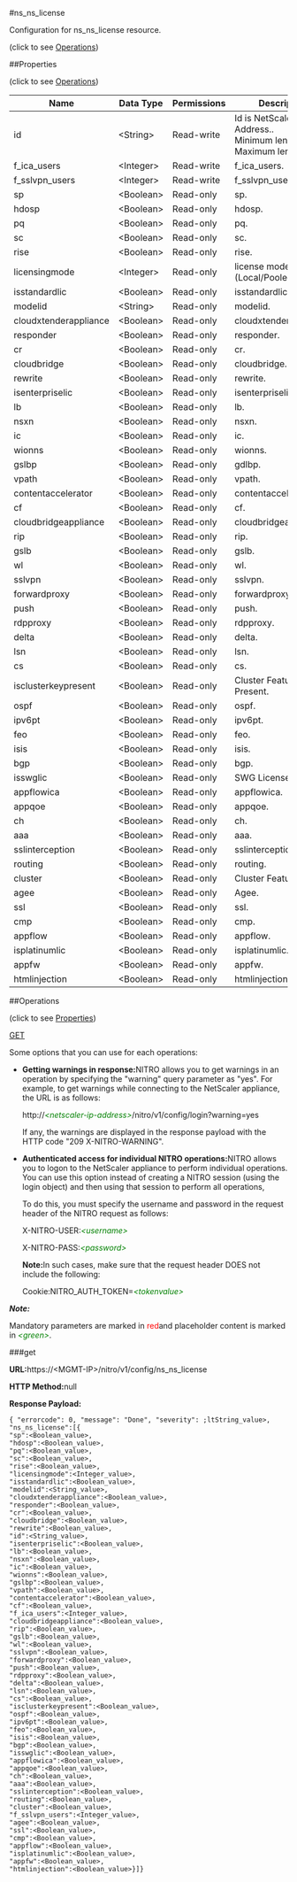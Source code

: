 #ns_ns_license



Configuration for ns_ns_license resource.

<span>(click to see [Operations](#operations))</span>



##Properties 

<span>(click to see [Operations](#operations))</span>





<table><thead><tr><th>Name</th><th>Data Type</th><th>Permissions</th><th>Description</th></tr></thead><tbody><tr><td>id</td><td>&lt;String></td><td>Read-write</td><td>Id is NetScaler IP Address..<br>Minimum length = 1<br>Maximum length = 64</td></tr><tr><td>f_ica_users</td><td>&lt;Integer></td><td>Read-write</td><td>f_ica_users.</td></tr><tr><td>f_sslvpn_users</td><td>&lt;Integer></td><td>Read-write</td><td>f_sslvpn_users.</td></tr><tr><td>sp</td><td>&lt;Boolean></td><td>Read-only</td><td>sp.</td></tr><tr><td>hdosp</td><td>&lt;Boolean></td><td>Read-only</td><td>hdosp.</td></tr><tr><td>pq</td><td>&lt;Boolean></td><td>Read-only</td><td>pq.</td></tr><tr><td>sc</td><td>&lt;Boolean></td><td>Read-only</td><td>sc.</td></tr><tr><td>rise</td><td>&lt;Boolean></td><td>Read-only</td><td>rise.</td></tr><tr><td>licensingmode</td><td>&lt;Integer></td><td>Read-only</td><td>license mode (Local/Pooled/CICO).</td></tr><tr><td>isstandardlic</td><td>&lt;Boolean></td><td>Read-only</td><td>isstandardlic.</td></tr><tr><td>modelid</td><td>&lt;String></td><td>Read-only</td><td>modelid.</td></tr><tr><td>cloudxtenderappliance</td><td>&lt;Boolean></td><td>Read-only</td><td>cloudxtenderappliance.</td></tr><tr><td>responder</td><td>&lt;Boolean></td><td>Read-only</td><td>responder.</td></tr><tr><td>cr</td><td>&lt;Boolean></td><td>Read-only</td><td>cr.</td></tr><tr><td>cloudbridge</td><td>&lt;Boolean></td><td>Read-only</td><td>cloudbridge.</td></tr><tr><td>rewrite</td><td>&lt;Boolean></td><td>Read-only</td><td>rewrite.</td></tr><tr><td>isenterpriselic</td><td>&lt;Boolean></td><td>Read-only</td><td>isenterpriselic.</td></tr><tr><td>lb</td><td>&lt;Boolean></td><td>Read-only</td><td>lb.</td></tr><tr><td>nsxn</td><td>&lt;Boolean></td><td>Read-only</td><td>nsxn.</td></tr><tr><td>ic</td><td>&lt;Boolean></td><td>Read-only</td><td>ic.</td></tr><tr><td>wionns</td><td>&lt;Boolean></td><td>Read-only</td><td>wionns.</td></tr><tr><td>gslbp</td><td>&lt;Boolean></td><td>Read-only</td><td>gdlbp.</td></tr><tr><td>vpath</td><td>&lt;Boolean></td><td>Read-only</td><td>vpath.</td></tr><tr><td>contentaccelerator</td><td>&lt;Boolean></td><td>Read-only</td><td>contentaccelerator.</td></tr><tr><td>cf</td><td>&lt;Boolean></td><td>Read-only</td><td>cf.</td></tr><tr><td>cloudbridgeappliance</td><td>&lt;Boolean></td><td>Read-only</td><td>cloudbridgeappliance.</td></tr><tr><td>rip</td><td>&lt;Boolean></td><td>Read-only</td><td>rip.</td></tr><tr><td>gslb</td><td>&lt;Boolean></td><td>Read-only</td><td>gslb.</td></tr><tr><td>wl</td><td>&lt;Boolean></td><td>Read-only</td><td>wl.</td></tr><tr><td>sslvpn</td><td>&lt;Boolean></td><td>Read-only</td><td>sslvpn.</td></tr><tr><td>forwardproxy</td><td>&lt;Boolean></td><td>Read-only</td><td>forwardproxy.</td></tr><tr><td>push</td><td>&lt;Boolean></td><td>Read-only</td><td>push.</td></tr><tr><td>rdpproxy</td><td>&lt;Boolean></td><td>Read-only</td><td>rdpproxy.</td></tr><tr><td>delta</td><td>&lt;Boolean></td><td>Read-only</td><td>delta.</td></tr><tr><td>lsn</td><td>&lt;Boolean></td><td>Read-only</td><td>lsn.</td></tr><tr><td>cs</td><td>&lt;Boolean></td><td>Read-only</td><td>cs.</td></tr><tr><td>isclusterkeypresent</td><td>&lt;Boolean></td><td>Read-only</td><td>Cluster Feature Key Present.</td></tr><tr><td>ospf</td><td>&lt;Boolean></td><td>Read-only</td><td>ospf.</td></tr><tr><td>ipv6pt</td><td>&lt;Boolean></td><td>Read-only</td><td>ipv6pt.</td></tr><tr><td>feo</td><td>&lt;Boolean></td><td>Read-only</td><td>feo.</td></tr><tr><td>isis</td><td>&lt;Boolean></td><td>Read-only</td><td>isis.</td></tr><tr><td>bgp</td><td>&lt;Boolean></td><td>Read-only</td><td>bgp.</td></tr><tr><td>isswglic</td><td>&lt;Boolean></td><td>Read-only</td><td>SWG License.</td></tr><tr><td>appflowica</td><td>&lt;Boolean></td><td>Read-only</td><td>appflowica.</td></tr><tr><td>appqoe</td><td>&lt;Boolean></td><td>Read-only</td><td>appqoe.</td></tr><tr><td>ch</td><td>&lt;Boolean></td><td>Read-only</td><td>ch.</td></tr><tr><td>aaa</td><td>&lt;Boolean></td><td>Read-only</td><td>aaa.</td></tr><tr><td>sslinterception</td><td>&lt;Boolean></td><td>Read-only</td><td>sslinterception.</td></tr><tr><td>routing</td><td>&lt;Boolean></td><td>Read-only</td><td>routing.</td></tr><tr><td>cluster</td><td>&lt;Boolean></td><td>Read-only</td><td>Cluster Feature.</td></tr><tr><td>agee</td><td>&lt;Boolean></td><td>Read-only</td><td>Agee.</td></tr><tr><td>ssl</td><td>&lt;Boolean></td><td>Read-only</td><td>ssl.</td></tr><tr><td>cmp</td><td>&lt;Boolean></td><td>Read-only</td><td>cmp.</td></tr><tr><td>appflow</td><td>&lt;Boolean></td><td>Read-only</td><td>appflow.</td></tr><tr><td>isplatinumlic</td><td>&lt;Boolean></td><td>Read-only</td><td>isplatinumlic.</td></tr><tr><td>appfw</td><td>&lt;Boolean></td><td>Read-only</td><td>appfw.</td></tr><tr><td>htmlinjection</td><td>&lt;Boolean></td><td>Read-only</td><td>htmlinjection.</td></tr></tbody></table>

##Operations 

<span>(click to see [Properties](#properties))</span>





[GET](#get)





Some options that you can use for each operations:

<ul><li><p><b>Getting warnings in response:</b>NITRO allows you to get warnings in an operation by specifying the "warning" query parameter as "yes". For example, to get warnings while connecting to the NetScaler appliance, the URL is as follows:</p><p>http://<span style="color:green;font-style:italic;">&lt;netscaler-ip-address&gt;</span>/nitro/v1/config/login?warning=yes</p><p>If any, the warnings are displayed in the response payload with the HTTP code "209 X-NITRO-WARNING".</p></li><li><p><b>Authenticated access for individual NITRO operations:</b>NITRO allows you to logon to the NetScaler appliance to perform individual operations. You can use this option instead of creating a NITRO session (using the login object) and then using that session to perform all operations,</p><p>To do this, you must specify the username and password in the request header of the NITRO request as follows:</p><p>X-NITRO-USER:<span style="color:green;font-style:italic;">&lt;username&gt;</span></p><p>X-NITRO-PASS:<span style="color:green;font-style:italic;">&lt;password&gt;</span></p><p><b>Note:</b>In such cases, make sure that the request header DOES not include the following:</p><p>Cookie:NITRO_AUTH_TOKEN=<span style="color:green;font-style:italic;">&lt;tokenvalue&gt;</span></p></li></ul>







***Note:*** 

Mandatory parameters are marked in <span style="color:#FF0000;">red</span>and placeholder content is marked in <span style="color:green;font-style:italic">&lt;green&gt;</span>.



###get







<b>URL:</b>https://&lt;MGMT-IP&gt;/nitro/v1/config/ns_ns_license

<b>HTTP Method:</b>null

<b>Response Payload: </b>
```
{ "errorcode": 0, "message": "Done", "severity": ;ltString_value>, "ns_ns_license":[{
"sp":<Boolean_value>,
"hdosp":<Boolean_value>,
"pq":<Boolean_value>,
"sc":<Boolean_value>,
"rise":<Boolean_value>,
"licensingmode":<Integer_value>,
"isstandardlic":<Boolean_value>,
"modelid":<String_value>,
"cloudxtenderappliance":<Boolean_value>,
"responder":<Boolean_value>,
"cr":<Boolean_value>,
"cloudbridge":<Boolean_value>,
"rewrite":<Boolean_value>,
"id":<String_value>,
"isenterpriselic":<Boolean_value>,
"lb":<Boolean_value>,
"nsxn":<Boolean_value>,
"ic":<Boolean_value>,
"wionns":<Boolean_value>,
"gslbp":<Boolean_value>,
"vpath":<Boolean_value>,
"contentaccelerator":<Boolean_value>,
"cf":<Boolean_value>,
"f_ica_users":<Integer_value>,
"cloudbridgeappliance":<Boolean_value>,
"rip":<Boolean_value>,
"gslb":<Boolean_value>,
"wl":<Boolean_value>,
"sslvpn":<Boolean_value>,
"forwardproxy":<Boolean_value>,
"push":<Boolean_value>,
"rdpproxy":<Boolean_value>,
"delta":<Boolean_value>,
"lsn":<Boolean_value>,
"cs":<Boolean_value>,
"isclusterkeypresent":<Boolean_value>,
"ospf":<Boolean_value>,
"ipv6pt":<Boolean_value>,
"feo":<Boolean_value>,
"isis":<Boolean_value>,
"bgp":<Boolean_value>,
"isswglic":<Boolean_value>,
"appflowica":<Boolean_value>,
"appqoe":<Boolean_value>,
"ch":<Boolean_value>,
"aaa":<Boolean_value>,
"sslinterception":<Boolean_value>,
"routing":<Boolean_value>,
"cluster":<Boolean_value>,
"f_sslvpn_users":<Integer_value>,
"agee":<Boolean_value>,
"ssl":<Boolean_value>,
"cmp":<Boolean_value>,
"appflow":<Boolean_value>,
"isplatinumlic":<Boolean_value>,
"appfw":<Boolean_value>,
"htmlinjection":<Boolean_value>}]}
```







